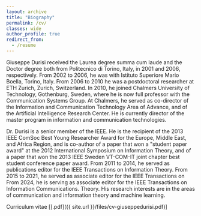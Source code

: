 ```yaml
---
layout: archive
title: "Biography"
permalink: /cv/
classes: wide
author_profile: true
redirect_from:
  - /resume
---
```


Giuseppe Durisi received the Laurea degree summa cum laude and the Doctor
degree both from Politecnico di Torino, Italy, in 2001 and 2006, respectively.
From 2002 to 2006, he was with Istituto Superiore Mario Boella, Torino, Italy.
From 2006 to 2010 he was a postdoctoral researcher at ETH Zurich, Zurich,
Switzerland. In 2010, he joined Chalmers University of Technology, Gothenburg,
Sweden, where he is now full professor with the Communication Systems Group. At
Chalmers, he served as co-director of the Information and Communication
Technology Area of Advance, and of the Artificial Intelligence Research Center.
He is currently director of the master program in information and communication technologies.

Dr. Durisi is a senior member of the IEEE. He is the recipient of the 2013 IEEE
ComSoc Best Young Researcher Award for the Europe, Middle East, and Africa
Region, and is co-author of a paper that won a "student paper award" at the
2012 International Symposium on Information Theory, and of a paper that won the
2013 IEEE Sweden VT-COM-IT joint chapter best student conference paper award.
From 2011 to 2014, he served as publications editor for the
IEEE Transactions on Information Theory.
From 2015 to 2021, he served as associate editor for the IEEE Transactions on
From 2024, he is serving as associate editor for the IEEE Transactions on Information
Communications.
Theory.
His research interests are in the
areas of communication and information theory and machine learning.

<!--Dr. Durisi is a contributor and a maintainer of SPECTRE—short packet communication toolbox, a collection of numerical routines for finite-blocklength analyses in information theory.
-->

Curriculum vitae [[.pdf]({{ site.url }}/files/cv-giuseppedurisi.pdf)]
